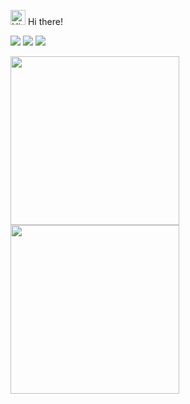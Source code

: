 <img src='https://qpluspicture.oss-cn-beijing.aliyuncs.com/6LjjQA/Hi.gif' alt='Hi' width="24"/> Hi there!    

<p align="left">
  <a href="#" alt="Gmail">
  <img src="https://img.shields.io/badge/-Gmail-FF0000?style=flat-square&labelColor=FF0000&logo=gmail&logoColor=white&link=macorrea-@hotmail.com" /></a>

  <a href="#" alt="Linkedin">
  <img src="https://img.shields.io/badge/-Linkedin-0e76a8?style=flat-square&logo=Linkedin&logoColor=white&link=LINK-DO-SEU-LINKEDIN" /></a>

  <a href="#" alt="Twitter">
  <img src = "https://img.shields.io/twitter/url?style=social&labelColor=DF0174&url=https%3A%2F%2Ftwitter.com%2Fseacello_" /></a>
</p>  

<p float="left">
  <img src="https://i.imgur.com/3EdAQ4p.png" width="270" height="270" align="middle"/>
  <img src="https://i.imgur.com/6vxpewY.png" width="270" height="270" align="middle" /> 
</p>
